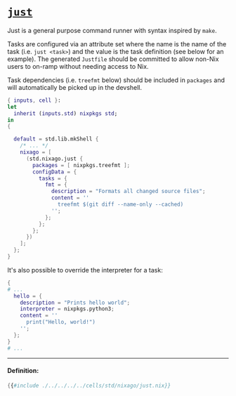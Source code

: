 # [`just`][just]

Just is a general purpose command runner with syntax inspired by `make`.

Tasks are configured via an attribute set where the name is the name of the task
(i.e. `just <task>`) and the value is the task definition (see below for an
example). The generated `Justfile` should be committed to allow non-Nix users to
on-ramp without needing access to Nix.

Task dependencies (i.e. `treefmt` below) should be included in `packages` and
will automatically be picked up in the devshell.

```nix
{ inputs, cell }:
let
  inherit (inputs.std) nixpkgs std;
in
{

  default = std.lib.mkShell {
    /* ... */
    nixago = [
      (std.nixago.just {
        packages = [ nixpkgs.treefmt ];
        configData = {
          tasks = {
            fmt = {
              description = "Formats all changed source files";
              content = ''
                treefmt $(git diff --name-only --cached)
              '';
            };
          };
        };
      })
    ];
  };
}
```

It's also possible to override the interpreter for a task:

```nix
{
# ...
  hello = {
    description = "Prints hello world";
    interpreter = nixpkgs.python3;
    content = ''
      print("Hello, world!")
    '';
  };
}
# ...
```

[just]: https://github.com/casey/just

---

#### Definition:

```nix
{{#include ./../../../../cells/std/nixago/just.nix}}
```
